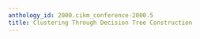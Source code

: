 ```yaml
---
anthology_id: 2000.cikm_conference-2000.5
title: Clustering Through Decision Tree Construction
---
```

